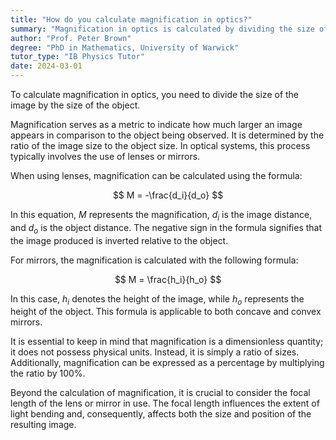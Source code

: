 ```yaml
---
title: "How do you calculate magnification in optics?"
summary: "Magnification in optics is calculated by dividing the size of the image by the size of the object."
author: "Prof. Peter Brown"
degree: "PhD in Mathematics, University of Warwick"
tutor_type: "IB Physics Tutor"
date: 2024-03-01
---
```


To calculate magnification in optics, you need to divide the size of the image by the size of the object.

Magnification serves as a metric to indicate how much larger an image appears in comparison to the object being observed. It is determined by the ratio of the image size to the object size. In optical systems, this process typically involves the use of lenses or mirrors.

When using lenses, magnification can be calculated using the formula:

$$
M = -\frac{d_i}{d_o}
$$

In this equation, $M$ represents the magnification, $d_i$ is the image distance, and $d_o$ is the object distance. The negative sign in the formula signifies that the image produced is inverted relative to the object.

For mirrors, the magnification is calculated with the following formula:

$$
M = \frac{h_i}{h_o}
$$

In this case, $h_i$ denotes the height of the image, while $h_o$ represents the height of the object. This formula is applicable to both concave and convex mirrors.

It is essential to keep in mind that magnification is a dimensionless quantity; it does not possess physical units. Instead, it is simply a ratio of sizes. Additionally, magnification can be expressed as a percentage by multiplying the ratio by 100%.

Beyond the calculation of magnification, it is crucial to consider the focal length of the lens or mirror in use. The focal length influences the extent of light bending and, consequently, affects both the size and position of the resulting image.
    